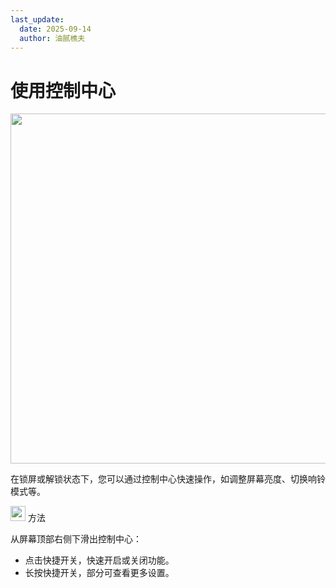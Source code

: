 ```yaml
---
last_update:
  date: 2025-09-14
  author: 油腻樵夫
---
```


# 使用控制中心

<img src="https://tips-p01-drcn.dbankcdn.cn/MODEL/DOC/C00B031/resource/card/202502281vpXhm/zh-cn/image/figure/10044640_f014_ControlCentre.png" width="560" height=""/>


在锁屏或解锁状态下，您可以通过控制中心快速操作，如调整屏幕亮度、切换响铃模式等。

<img src="https://tips-p01-drcn.dbankcdn.cn/MODEL/EMUI/C00B030/resource/card/202503041becsx/zh-cn/image/common/buttons/fig_method.png" width="24" height="24"/> 方法

从屏幕顶部右侧下滑出控制中心：

+   点击快捷开关，快速开启或关闭功能。
+   长按快捷开关，部分可查看更多设置。


